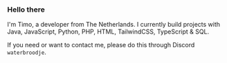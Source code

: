 ### Hello there
I'm Timo, a developer from The Netherlands. I currently build projects with Java, JavaScript, Python, PHP, HTML, TailwindCSS, TypeScript & SQL.

If you need or want to contact me, please do this through Discord `waterbroodje`.

